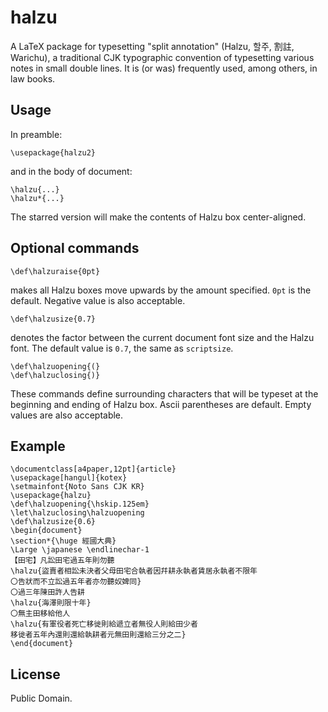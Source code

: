 
# halzu

A LaTeX package for typesetting "split annotation" (Halzu, 할주, 割註, Warichu),
a traditional CJK typographic convention of typesetting various notes in small
double lines. It is (or was) frequently used, among others, in law books.

## Usage

In preamble:
```
\usepackage{halzu2}
```
and in the body of document:
```
\halzu{...}
\halzu*{...}
```
The starred version will make the contents of Halzu box center-aligned.

## Optional commands

```
\def\halzuraise{0pt}
```
makes all Halzu boxes move upwards by the amount specified.
`0pt` is the default. Negative value is also acceptable.

```
\def\halzusize{0.7}
```
denotes the factor between the current document font size and the Halzu font.
The default value is `0.7`, the same as `scriptsize`.

```
\def\halzuopening{(}
\def\halzuclosing{)}
```
These commands define surrounding characters that will be typeset at
the beginning and ending of Halzu box. Ascii parentheses are default.
Empty values are also acceptable.

## Example

```
\documentclass[a4paper,12pt]{article}
\usepackage[hangul]{kotex}
\setmainfont{Noto Sans CJK KR}
\usepackage{halzu}
\def\halzuopening{\hskip.125em}
\let\halzuclosing\halzuopening
\def\halzusize{0.6}
\begin{document}
\section*{\huge 經國大典}
\Large \japanese \endlinechar-1
【田宅】凡訟田宅過五年則勿聽
\halzu{盜賣者相訟未決者父母田宅合執者因幷耕永執者賃居永執者不限年
〇告狀而不立訟過五年者亦勿聽奴婢同}
〇過三年陳田許人告耕
\halzu{海澤則限十年}
〇無主田移給他人
\halzu{有軍役者死亡移徙則給遞立者無役人則給田少者
移徙者五年內還則還給執耕者元無田則還給三分之二}
\end{document}
```

## License

Public Domain.
